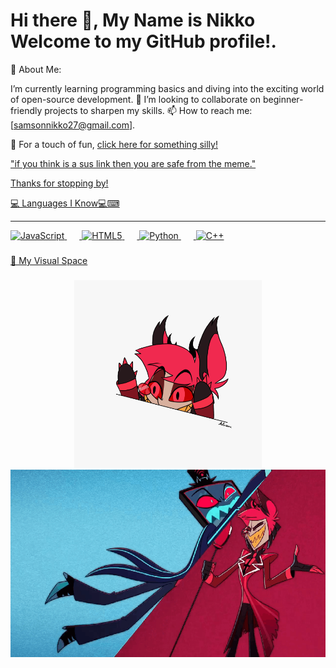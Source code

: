 <h1 align="left">Hi there 👋, My Name is Nikko Welcome to my GitHub profile!.</h1>


🌱 About Me:

I’m currently learning programming basics and diving into the exciting world of open-source development.
🤔 I’m looking to collaborate on beginner-friendly projects to sharpen my skills.
📫 How to reach me: [samsonnikko27@gmail.com].

🎉 For a touch of fun, <a href="https://youtu.be/dQw4w9WgXcQ?si=uGjr_FII0vJbOCIp">click here for something silly!</button>


"if you think is a sus link then you are safe from the meme."

Thanks for stopping by! 


💻 Languages I Know💻⌨
_________________________________________________________________________________________________________________________________________

<div align="left"> 
  <img src="https://cdn.jsdelivr.net/gh/devicons/devicon/icons/javascript/javascript-original.svg" height="60" alt="JavaScript" /> 
  <img width="20" /> <img src="https://cdn.jsdelivr.net/gh/devicons/devicon/icons/html5/html5-original.svg" height="60" alt="HTML5" /> 
  <img width="20" /> <img src="https://cdn.jsdelivr.net/gh/devicons/devicon/icons/python/python-original.svg" height="60" alt="Python" /> 
  <img width="20" /> <img src="https://cdn.jsdelivr.net/gh/devicons/devicon/icons/cplusplus/cplusplus-original.svg" height="60" alt="C++" /> 
</div>
  <div>
    
  </div>

  ###
  
🎨 My Visual Space

  ###

<div align="center"> 
  <img height="300" src="https://github.com/NikkoSamson21/NikkoSamson21/blob/main/dhs67xp-15e3e9bb-4380-4b24-b58c-3a4bf198a282.gif" alt="Placeholder 1" /> 
  <img height="300" src="https://github.com/NikkoSamson21/NikkoSamson21/blob/main/hazbin-hotel-icegif-11.gif" alt="Placeholder 2" />  
</div>
